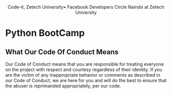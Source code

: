 <div align='center'>
    Code-it, Zetech University• Facebook Developers Circle Nairobi at Zetech University
</div>

# Python BootCamp

## What Our Code Of Conduct Means

Our Code of Conduct means that you are responsible for treating everyone on the project with respect and courtesy regardless of their identity. If you are the victim of any inappropriate behavior or comments as described in our Code of Conduct, we are here for you and will do the best to ensure that the abuser is reprimanded appropriately, per our code.
